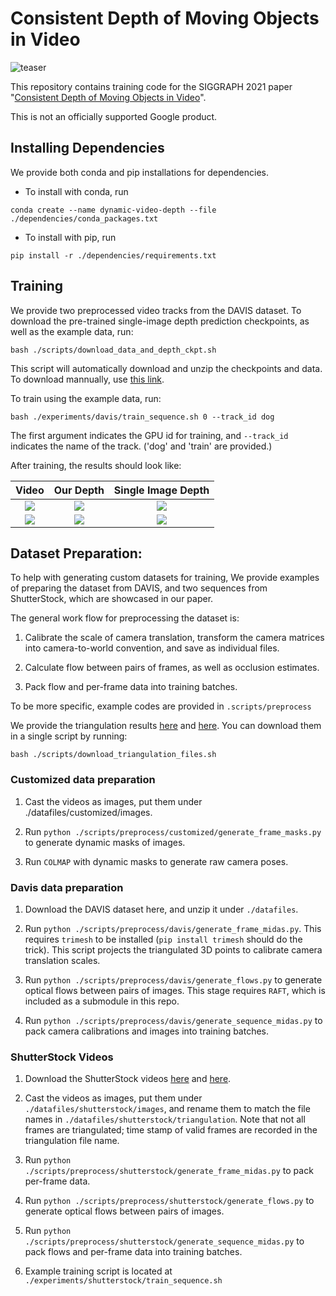 # Consistent Depth of Moving Objects in Video

![teaser](./assets/teaser.gif)

This repository contains training code for the SIGGRAPH 2021 paper
"[Consistent Depth of Moving Objects in
Video](https://dynamic-video-depth.github.io/)".

This is not an officially supported Google product.

## Installing Dependencies

We provide both conda and pip installations for dependencies.

- To install with conda, run 

```
conda create --name dynamic-video-depth --file ./dependencies/conda_packages.txt
```

- To install with pip, run

```
pip install -r ./dependencies/requirements.txt
```



## Training
We provide two preprocessed video tracks from the DAVIS dataset. To download the pre-trained single-image depth prediction checkpoints, as well as the example data, run:


```
bash ./scripts/download_data_and_depth_ckpt.sh
```

This script will automatically download and unzip the checkpoints and data. To download mannually, use [this link](https://drive.google.com/drive/folders/19_hbgJ9mettcbMQBYYnH0seiUaREZD1D?usp=sharing).

To train using the example data, run:

```
bash ./experiments/davis/train_sequence.sh 0 --track_id dog
```

The first argument indicates the GPU id for training, and `--track_id` indicates the name of the track. ('dog' and 'train' are provided.)

After training, the results should look like:

| Video       |  Our Depth | Single Image Depth |
:----:| :----:| :----:
![](assets/rgb_dog.gif) | ![](assets/dog_depth.gif) | ![](assets/dog_depth_init.gif) |
![](assets/rgb_train.gif) | ![](assets/depth_train.gif) | ![](assets/depth_train_init.gif) |


## Dataset Preparation:

To help with generating custom datasets for training, We provide examples of preparing the dataset from DAVIS, and two sequences from ShutterStock, which are showcased in our paper.

The general work flow for preprocessing the dataset is:

1. Calibrate the scale of camera translation, transform the camera matrices into camera-to-world convention, and save as individual files.

2. Calculate flow between pairs of frames, as well as occlusion estimates.

3. Pack flow and per-frame data into training batches.

To be more specific, example codes are provided in `.scripts/preprocess`

We provide the triangulation results [here](https://drive.google.com/file/d/1U07e9xtwYbBZPpJ2vfsLaXYMWATt4XyB/view?usp=sharing) and [here](https://drive.google.com/file/d/1om58tVKujaq1Jo_ShpKc4sWVAWBoKY6U/view?usp=sharing). You can download them in a single script by running:

```
bash ./scripts/download_triangulation_files.sh
```
### Customized data preparation
1. Cast the videos as images, put them under ./datafiles/customized/images.

2. Run `python ./scripts/preprocess/customized/generate_frame_masks.py` to generate dynamic masks of images.

3. Run `COLMAP` with dynamic masks to generate raw camera poses.

### Davis data preparation

1. Download the DAVIS dataset here, and unzip it under `./datafiles`. 

2. Run `python ./scripts/preprocess/davis/generate_frame_midas.py`. This requires `trimesh` to be installed (`pip install trimesh` should do the trick). This script projects the triangulated 3D points to calibrate camera translation scales.

3. Run `python ./scripts/preprocess/davis/generate_flows.py` to generate optical flows between pairs of images. This stage requires `RAFT`, which is included as a submodule in this repo.


4. Run `python ./scripts/preprocess/davis/generate_sequence_midas.py` to pack camera calibrations and images into training batches.

### ShutterStock Videos


1. Download the ShutterStock videos [here](https://www.shutterstock.com/video/clip-1058262031-loyal-golden-retriever-dog-running-across-green) and [here](https://www.shutterstock.com/nb/video/clip-1058781907-handsome-pedigree-cute-white-labrador-walking-on).



2. Cast the videos as images, put them under `./datafiles/shutterstock/images`, and rename them to match the file names in `./datafiles/shutterstock/triangulation`. Note that not all frames are triangulated; time stamp of valid frames are recorded in the triangulation file name.

2. Run `python ./scripts/preprocess/shutterstock/generate_frame_midas.py` to pack per-frame data. 

3. Run `python ./scripts/preprocess/shutterstock/generate_flows.py` to generate optical flows between pairs of images. 

4. Run `python ./scripts/preprocess/shutterstock/generate_sequence_midas.py` to pack flows and per-frame data into training batches.

5. Example training script is located at `./experiments/shutterstock/train_sequence.sh`














